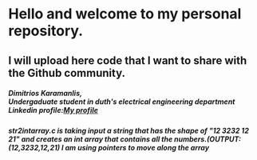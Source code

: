 <h1>Hello and welcome to my personal repository.</h1>
<h2>I will upload here code that I want to share with the Github community.</h2>
<h5>Dimitrios Karamanlis,<br>Undergaduate student in duth's electrical engineering department <br>Linkedin profile:<a href="https://www.linkedin.com/in/dimitrios-karamanlis-0ab391216/">My profile</a></h5>
<h5>str2intarray.c is taking input a string that has the shape of "12 3232 12 21" and creates an int array that contains all the numbers.(OUTPUT:(12,3232,12,21) I am using pointers to move along the array</h5>
